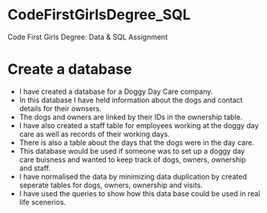 # CodeFirstGirlsDegree_SQL
Code First Girls Degree: Data & SQL Assignment
# Create a database
- I have created a database for a Doggy Day Care company. 
- In this database I have held information about the dogs and contact details for their ownsers.
- The dogs and owners are linked by their IDs in the ownership table. 
- I have also created a staff table for employees working at the doggy day care as well as records of their working days. 
- There is also a table about the days that the dogs were in the day care.
- This database would be used if someone was to set up a doggy day care buisness and wanted to keep track of dogs, owners, ownership and staff. 
- I have normalised the data by minimizing data duplication by created seperate tables for dogs, owners, ownership and visits. 
- I have used the queries to show how this data base could be used in real life scenerios. 




